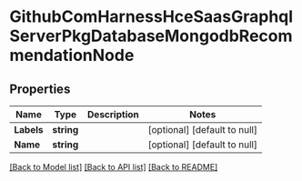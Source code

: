 # GithubComHarnessHceSaasGraphqlServerPkgDatabaseMongodbRecommendationNode

## Properties
Name | Type | Description | Notes
------------ | ------------- | ------------- | -------------
**Labels** | **string** |  | [optional] [default to null]
**Name** | **string** |  | [optional] [default to null]

[[Back to Model list]](../README.md#documentation-for-models) [[Back to API list]](../README.md#documentation-for-api-endpoints) [[Back to README]](../README.md)

